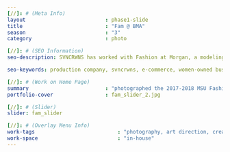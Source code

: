 ```yaml
---
[//]: # (Meta Info)
layout                          : phase1-slide
title 					        : "Fam @ BMA"
season				            : "3"
category						: photo

[//]: # (SEO Information)
seo-description: SVNCRWNS has worked with Fashion at Morgan, a modeling organization at Morgan State University, for several years as an advisor for their fall and spring fashion shows.

seo-keywords: production company, svncrwns, e-commerce, women-owned businesses, creative team, consulting, business operations, launch my brand, manage my brand, photography, videography, special projects

[//]: # (Work on Home Page)
summary                         : "photographed the 2017-2018 MSU Fashion at Morgan Executive Board"
portfolio-cover					: fam_slider_2.jpg

[//]: # (Slider)
slider: fam_slider

[//]: # (Overlay Menu Info)
work-tags 							: "photography, art direction, creative direction, producing"
work-space 							: "in-house"
---
```

